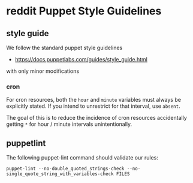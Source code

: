# reddit Puppet Style Guidelines

## style guide

We follow the standard puppet style guidelines

* <https://docs.puppetlabs.com/guides/style_guide.html>

with only minor modifications

### cron

For cron resources, both the `hour` and `minute` variables must always be
explicitly stated.  If you intend to unrestrict for that interval, use
`absent`.

The goal of this is to reduce the incidence of cron resources accidentally
getting `*` for hour / minute intervals unintentionally.


## puppetlint

The following puppet-lint command should validate our rules:

    puppet-lint --no-double_quoted_strings-check --no-single_quote_string_with_variables-check FILES
